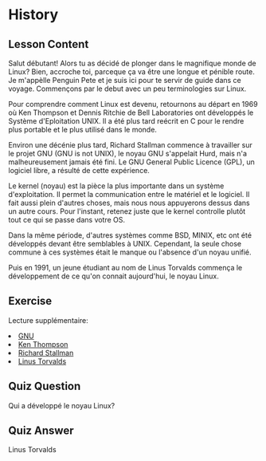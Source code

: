 # History

## Lesson Content

Salut débutant! Alors tu as décidé de plonger dans le magnifique monde de Linux? Bien, accroche toi, parceque ça va être une longue et pénible route. Je m'appèlle Penguin Pete et je suis ici pour te servir de guide dans ce voyage. Commençons par le debut avec un peu terminologies sur Linux. 

Pour comprendre comment Linux est devenu, retournons au départ en 1969 où Ken Thompson et Dennis Ritchie de Bell Laboratories ont développés le Système d'Eploitation UNIX. Il a été plus tard reécrit en C pour le rendre plus portable et le plus utilisé dans le monde.

Environ une décénie plus tard, Richard Stallman commence à travailler sur le projet GNU (GNU is not UNIX), le noyau GNU s'appelait Hurd, mais n'a malheureusement jamais été fini. Le GNU General Public Licence (GPL), un logiciel libre, a résulté de cette expérience.

Le kernel (noyau) est la pièce la plus importante dans un système d'exploitation. Il permet la communication entre le matériel et le logiciel. Il fait aussi plein d'autres choses, mais nous nous appuyerons dessus dans un autre cours. Pour l'instant, retenez juste que le kernel controlle plutôt tout ce qui se passe dans votre OS.

Dans la même période, d'autres systèmes comme BSD, MINIX, etc ont été développés devant être semblables à UNIX. Cependant, la seule chose commune à ces systèmes était le manque ou l'absence d'un noyau unifié. 

Puis en 1991, un jeune étudiant au nom de Linus Torvalds commença le développement de ce qu'on connait aujourd'hui, le noyau Linux.

## Exercise

Lecture supplémentaire:
<li><a href='https://www.gnu.org/home.en.html'>GNU</a></li>
<li><a href='https://en.wikipedia.org/wiki/Ken_Thompson'>Ken Thompson</a></li>
<li><a href='https://stallman.org/'>Richard Stallman</a></li>
<li><a href='https://en.wikipedia.org/wiki/Linus_Torvalds'>Linus Torvalds</a></li>

## Quiz Question

Qui a développé le noyau Linux? 

## Quiz Answer

Linus Torvalds
